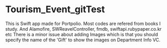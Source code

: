 # Tourism_Event_gitTest

This is Swift app made for Portpolio. 
Most codes are refered from books I study. And Alamofire, SWReavelController, fmdb, swiftapi.rubypaper.co.kr etc
There is a minor issue about adding Images which is that you should specify the name of the 'Gift' to show the images on Department Info VC. 
